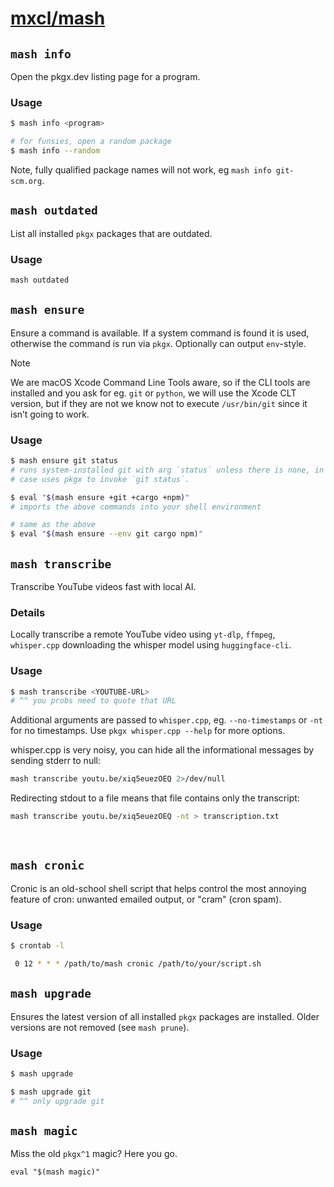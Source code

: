 # [mxcl/mash](https://mash.pkgx.sh/u/mxcl/)

## `mash info`

Open the pkgx.dev listing page for a program.

### Usage

```sh
$ mash info <program>

# for funsies, open a random package
$ mash info --random
```

Note, fully qualified package names will not work, eg `mash info git-scm.org`.

## `mash outdated`

List all installed `pkgx` packages that are outdated.

### Usage

```sh
mash outdated
```

## `mash ensure`

Ensure a command is available. If a system command is found it is used,
otherwise the command is run via `pkgx`. Optionally can output `env`-style.

> [!NOTE]
> We are macOS Xcode Command Line Tools aware, so if the CLI tools are
> installed and you ask for eg. `git` or `python`, we will use the Xcode CLT
> version, but if they are not we know not to execute `/usr/bin/git` since it
> isn’t going to work.

### Usage

```sh
$ mash ensure git status
# runs system-installed git with arg `status` unless there is none, in which
# case uses pkgx to invoke `git status`.

$ eval "$(mash ensure +git +cargo +npm)"
# imports the above commands into your shell environment

# same as the above
$ eval "$(mash ensure --env git cargo npm)"
```

## `mash transcribe`

Transcribe YouTube videos fast with local AI.

### Details

Locally transcribe a remote YouTube video using `yt-dlp`, `ffmpeg`,
`whisper.cpp` downloading the whisper model using `huggingface-cli`.

### Usage

```sh
$ mash transcribe <YOUTUBE-URL>
# ^^ you probs need to quote that URL
```

Additional arguments are passed to `whisper.cpp`, eg. `--no-timestamps` or
`-nt` for no timestamps. Use `pkgx whisper.cpp --help` for more options.

whisper.cpp is very noisy, you can hide all the informational messages by
sending stderr to null:

```sh
mash transcribe youtu.be/xiq5euezOEQ 2>/dev/null
```

Redirecting stdout to a file means that file contains only the transcript:

```sh
mash transcribe youtu.be/xiq5euezOEQ -nt > transcription.txt
```

&nbsp;

## `mash cronic`

Cronic is an old-school shell script that helps control the most annoying
feature of cron: unwanted emailed output, or "cram" (cron spam).

### Usage

```sh
$ crontab -l

 0 12 * * * /path/to/mash cronic /path/to/your/script.sh
 ```

## `mash upgrade`

Ensures the latest version of all installed `pkgx` packages are installed.
Older versions are not removed (see `mash prune`).

### Usage

```sh
$ mash upgrade

$ mash upgrade git
# ^^ only upgrade git
```

## `mash magic`

Miss the old `pkgx^1` magic? Here you go.

```
eval "$(mash magic)"
```
